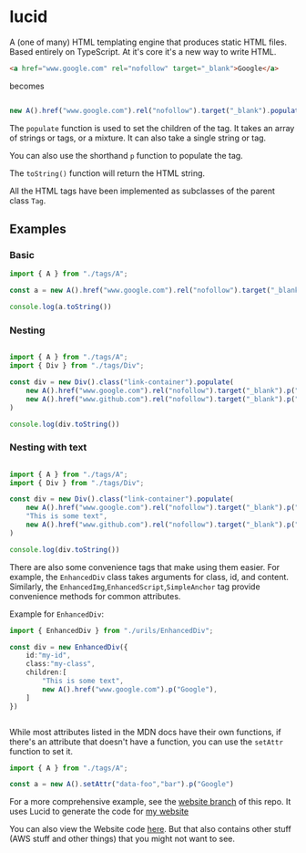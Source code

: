 # lucid

A (one of many) HTML templating engine that produces static HTML files.
Based entirely on TypeScript. At it's core it's a new way to write HTML. 

```html
<a href="www.google.com" rel="nofollow" target="_blank">Google</a>
```

becomes

```ts

new A().href("www.google.com").rel("nofollow").target("_blank").populate("Google")

```

The `populate` function is used to set the children of the tag. It takes an array of strings or tags, or a mixture. It can also take a single string or tag.

You can also use the shorthand `p` function to populate the tag.


The `toString()` function will return the HTML string.

All the HTML tags have been implemented as subclasses of the parent class `Tag`.

## Examples

### Basic

```ts
import { A } from "./tags/A";

const a = new A().href("www.google.com").rel("nofollow").target("_blank").p("Google")

console.log(a.toString())
```


### Nesting

```ts

import { A } from "./tags/A";
import { Div } from "./tags/Div";

const div = new Div().class("link-container").populate(
    new A().href("www.google.com").rel("nofollow").target("_blank").p("Google"),
    new A().href("www.github.com").rel("nofollow").target("_blank").p("Github")
)

console.log(div.toString())

```

### Nesting with text

```ts

import { A } from "./tags/A";
import { Div } from "./tags/Div";

const div = new Div().class("link-container").populate(
    new A().href("www.google.com").rel("nofollow").target("_blank").p("Google"),
    "This is some text",
    new A().href("www.github.com").rel("nofollow").target("_blank").p("Github")
)

console.log(div.toString())

```

There are also some convenience tags that make using them easier. For example, the `EnhancedDiv` class takes arguments for class, id, and content. Similarly, the `EnhancedImg`,`EnhancedScript`,`SimpleAnchor` tag provide convenience methods for common attributes.


Example for `EnhancedDiv`:

```ts
import { EnhancedDiv } from "./urils/EnhancedDiv";

const div = new EnhancedDiv({
    id:"my-id",
    class:"my-class",
    children:[
        "This is some text",
        new A().href("www.google.com").p("Google"),
    ]
})



```

While most attributes listed in the MDN docs have their own functions, if there's an attribute that doesn't have a function, you can use the `setAttr` function to set it.

```ts
import { A } from "./tags/A";

const a = new A().setAttr("data-foo","bar").p("Google")
```


For a more comprehensive example, see the [website branch](https://github.com/Satvik2101/lucid/tree/website) of this repo. It uses Lucid to generate the code for [my website](https://www.satvikgupta.com)

You can also view the Website code [here](https://github.com/Satvik2101/portfolio). But that also contains other stuff (AWS stuff and other things) that you might not want to see.

